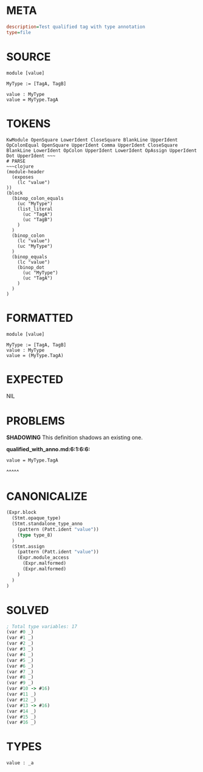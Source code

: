 # META
~~~ini
description=Test qualified tag with type annotation
type=file
~~~
# SOURCE
~~~roc
module [value]

MyType := [TagA, TagB]

value : MyType
value = MyType.TagA
~~~
# TOKENS
~~~text
KwModule OpenSquare LowerIdent CloseSquare BlankLine UpperIdent OpColonEqual OpenSquare UpperIdent Comma UpperIdent CloseSquare BlankLine LowerIdent OpColon UpperIdent LowerIdent OpAssign UpperIdent Dot UpperIdent ~~~
# PARSE
~~~clojure
(module-header
  (exposes
    (lc "value")
))
(block
  (binop_colon_equals
    (uc "MyType")
    (list_literal
      (uc "TagA")
      (uc "TagB")
    )
  )
  (binop_colon
    (lc "value")
    (uc "MyType")
  )
  (binop_equals
    (lc "value")
    (binop_dot
      (uc "MyType")
      (uc "TagA")
    )
  )
)
~~~
# FORMATTED
~~~roc
module [value]

MyType := [TagA, TagB]
value : MyType
value = (MyType.TagA)
~~~
# EXPECTED
NIL
# PROBLEMS
**SHADOWING**
This definition shadows an existing one.

**qualified_with_anno.md:6:1:6:6:**
```roc
value = MyType.TagA
```
^^^^^


# CANONICALIZE
~~~clojure
(Expr.block
  (Stmt.opaque_type)
  (Stmt.standalone_type_anno
    (pattern (Patt.ident "value"))
    (type type_8)
  )
  (Stmt.assign
    (pattern (Patt.ident "value"))
    (Expr.module_access
      (Expr.malformed)
      (Expr.malformed)
    )
  )
)
~~~
# SOLVED
~~~clojure
; Total type variables: 17
(var #0 _)
(var #1 _)
(var #2 _)
(var #3 _)
(var #4 _)
(var #5 _)
(var #6 _)
(var #7 _)
(var #8 _)
(var #9 _)
(var #10 -> #16)
(var #11 _)
(var #12 _)
(var #13 -> #16)
(var #14 _)
(var #15 _)
(var #16 _)
~~~
# TYPES
~~~roc
value : _a
~~~
